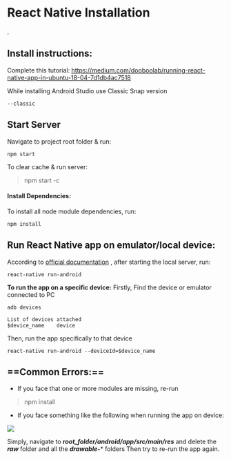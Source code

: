 # React Native Installation
.
## Install instructions:
Complete this tutorial:
https://medium.com/dooboolab/running-react-native-app-in-ubuntu-18-04-7d1db4ac7518

While installing Android Studio use  Classic Snap version

	--classic 
## Start Server
Navigate to project root folder & run: 

	npm start
To clear cache & run server:

>npm start -c

#### Install Dependencies:
To install all node module dependencies, run:

	npm install
	
## Run React Native app on emulator/local device:
According to [official documentation](https://facebook.github.io/react-native/docs/running-on-device) , after starting the local server, run:

	react-native run-android

**To run the app on a specific device:**
Firstly, Find the device or emulator connected to PC

	adb devices
	
	List of devices attached
	$device_name    device
	
Then, run the app specifically to that device

	react-native run-android --deviceId=$device_name
	
## ==Common Errors:==
- If you face that one or more modules are missing, re-run
>npm install
- If you face something like the following when running the app on device:

![](https://i.lensdump.com/i/inCY9Z.png) 

Simply, navigate to ***root_folder/android/app/src/main/res*** and delete the ***raw*** folder and all the ***drawable-**** folders 
Then try to re-run the app again.